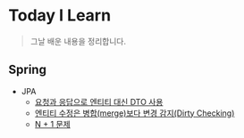 # Today I Learn
> 그날 배운 내용을 정리합니다.

## Spring
- JPA
    - [요청과 응답으로 엔티티 대신 DTO 사용](https://github.com/heenahan/TIL/tree/main/spring/jpa#요청과-응답으로-엔티티-대신-DTO-사용)
    - [엔티티 수정은 병합(merge)보다 변경 감지(Dirty Checking)](https://github.com/heenahan/TIL/tree/main/spring/jpa#엔티티-수정은-병합(merge)보다-변경-감지(Dirty-Checking))
    - [N + 1 문제](https://github.com/heenahan/TIL/tree/main/spring/jpa#N-+-1-문제)